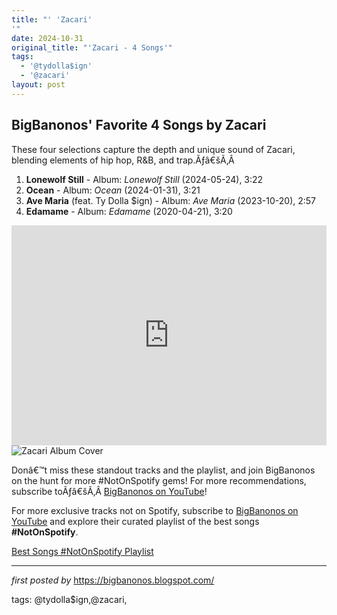 ```yaml
---
title: "' 'Zacari'
'"
date: 2024-10-31
original_title: "'Zacari - 4 Songs'"
tags:
  - '@tydolla$ign'
  - '@zacari'
layout: post
---
```

<h2>BigBanonos' Favorite 4 Songs by Zacari</h2>
<p>These four selections capture the depth and unique sound of Zacari, blending elements of hip hop, R&B, and trap.Ãƒâ€šÃ‚Â </p> <ol> <li><strong>Lonewolf Still</strong> - Album: <em>Lonewolf Still</em> (2024-05-24), 3:22</li> <li><strong>Ocean</strong> - Album: <em>Ocean</em> (2024-01-31), 3:21</li> <li><strong>Ave Maria</strong> (feat. Ty Dolla $ign) - Album: <em>Ave Maria</em> (2023-10-20), 2:57</li> <li><strong>Edamame</strong> - Album: <em>Edamame</em> (2020-04-21), 3:20</li>
</ol> <!--Spotify Playlist Embed-->
<iframe allow="autoplay; clipboard-write; encrypted-media; fullscreen; picture-in-picture" allowfullscreen="" frameborder="0" height="352" loading="lazy" src="https://open.spotify.com/embed/playlist/0tpGowBYF4q5NM8FU4dP60?utm_source=generator" width="100%"></iframe> <!--Image-->
<img alt="Zacari Album Cover" src="https://image-cdn.hypb.st/https%3A%2F%2Fhypebeast.com%2Fimage%2F2019%2F10%2Fconversations-with-zacari-hypebeast-interview-2019-tw.jpg?w=960&cbr=1&q=90&fit=max" /> <!--Tags-->
<p>Donâ€™t miss these standout tracks and the playlist, and join BigBanonos on the hunt for more #NotOnSpotify gems! For more recommendations, subscribe toÃƒâ€šÃ‚Â <a href="https://www.youtube.com/channel/UCLKYEvwP847OahjcnkYMhjg">BigBanonos on YouTube</a>!</p>


<!--Subscribe and Playlist Links-->
<div>
    <p>For more exclusive tracks not on Spotify, subscribe to <a href="https://www.youtube.com/@BigBanonos" target="_blank">BigBanonos on YouTube</a> and explore their curated playlist of the best songs <strong>#NotOnSpotify</strong>.</p>
    <p><a href="https://www.youtube.com/playlist?list=PLtuNtuTatqI0kFahUCbtbfenC_ET5O_tr" target="_blank">Best Songs #NotOnSpotify Playlist<br /></a></p></div>

<hr />

<p><em>first posted by</em> <a href="https://bigbanonos.blogspot.com/" rel="noopener" target="_new">https://bigbanonos.blogspot.com/</a></p>

<p>tags: @tydolla$ign,@zacari,</p>
